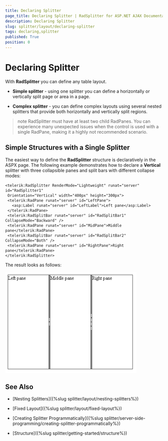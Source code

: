 ```yaml
---
title: Declaring Splitter
page_title: Declaring Splitter | RadSplitter for ASP.NET AJAX Documentation
description: Declaring Splitter
slug: splitter/layout/declaring-splitter
tags: declaring,splitter
published: True
position: 0
---
```


# Declaring Splitter

With **RadSplitter** you can define any table layout.

* **Simple splitter** - using one splitter you can define a horizontally or vertically split page or area in a page.

* **Complex splitter** - you can define complex layouts using several nested splitters that provide both horizontally and vertically split regions.

>note RadSplitter must have at least two child RadPanes. You can experience many unexpected issues when the control is used with a single RadPane, making it a highly not recommended scenario.

## Simple Structures with a Single Splitter

The easiest way to define the **RadSplitter** structure is declaratively in the ASPX page. The following example demonstrates how to declare a **Vertical** splitter with three collapsible panes and split bars with different collapse modes:

````ASP.NET	 
<telerik:RadSplitter RenderMode="Lightweight" runat="server" id="RadSplitter1"
 Orientation="Vertical" width="400px" height="300px">
 <telerik:RadPane runat="server" id="LeftPane">
   <asp:Label runat="server" id="LeftLabel">Left pane</asp:Label>
 </telerik:RadPane>
 <telerik:RadSplitBar runat="server" id="RadSplitBar1" CollapseMode="Backward" />
 <telerik:RadPane runat="server" id="MidPane">Middle pane</telerik:RadPane>
 <telerik:RadSplitBar runat="server" id="RadSplitBar2" CollapseMode="Both" />
 <telerik:RadPane runat="server" id="RightPane">Right pane</telerik:RadPane>
</telerik:RadSplitter> 			
````



The result looks as follows:

![](images/splitter-simplesplitter.png)

## See Also

 * [Nesting Splitters]({%slug splitter/layout/nesting-splitters%})

 * [Fixed Layout]({%slug splitter/layout/fixed-layout%})

 * [Creating Splitter Programmatically]({%slug splitter/server-side-programming/creating-splitter-programmatically%})

 * [Structure]({%slug splitter/getting-started/structure%})
